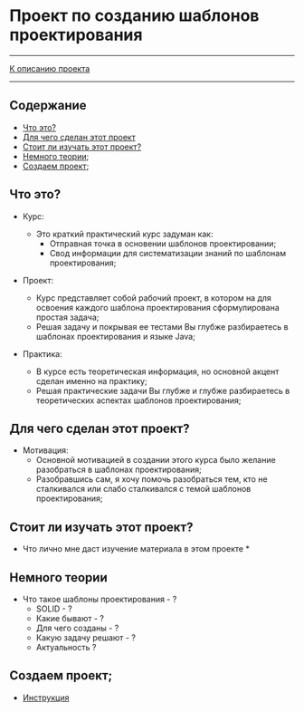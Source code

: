 # Проект по созданию шаблонов проектирования
***
[К описанию проекта](../../../../../../../README.md)
***

## Содержание
* [Что это?](#что-это)
* [Для чего сделан этот проект](#для-чего-сделан-этот-проект)
* [Стоит ли изучать этот проект?](#стоит-ли-изучать-этот-проект)
* [Немного теории](#немного-теории);
* [Создаем проект](#создаем-проект);


## Что это?

  * Курс:
    * Это краткий практический курс задуман как:
      * Отправная точка в основении шаблонов проектировании;
      * Свод информации для систематизации знаний по шаблонам проектирования;
    
  * Проект:
    * Курс представляет собой рабочий проект, в котором на для освоения каждого шаблона проектирования сформулирована простая задача;
    * Решая задачу и покрывая ее тестами Вы глубже разбираетесь в шаблонах проектирования и языке Java;

  * Практика:
    * В курсе есть теоретическая информация, но основной акцент сделан именно на практику;
    * Решая практические задачи Вы глубже и глубже разбираетесь в теоретических аспектах шаблонов проектирования;

## Для чего сделан этот проект?
  * Мотивация:
    * Основной мотивацией в создании этого курса было желание разобраться в шаблонах проектирования;
    * Разобравшись сам, я хочу помочь разобраться тем, кто не сталкивался или слабо сталкивался c темой шаблонов проектирования;

## Стоит ли изучать этот проект?
  * Что лично мне даст изучение материала в этом проекте
    * 

## Немного теории
  * Что такое шаблоны проектирования - ?
    * SOLID - ?
    * Какие бывают - ?
    * Для чего созданы - ?
    * Какую задачу решают - ?
    * Актуальность ?

## Создаем проект;
* [Инструкция](description/Instruction.md)